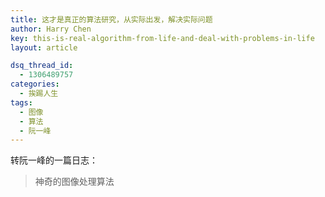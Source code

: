 ```yaml
---
title: 这才是真正的算法研究，从实际出发，解决实际问题
author: Harry Chen
key: this-is-real-algorithm-from-life-and-deal-with-problems-in-life
layout: article

dsq_thread_id:
  - 1306489757
categories:
  - 挨踢人生
tags:
  - 图像
  - 算法
  - 阮一峰
---
```


  转阮一峰的一篇日志：

> 神奇的图像处理算法
>
> 

